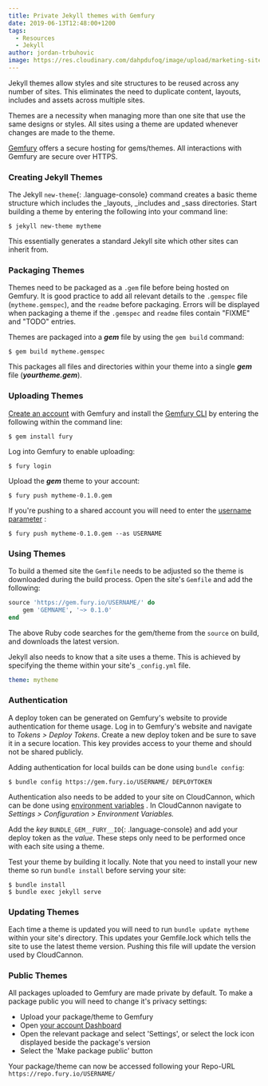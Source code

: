 ```yaml
---
title: Private Jekyll themes with Gemfury
date: 2019-06-13T12:48:00+1200
tags:
  - Resources
  - Jekyll
author: jordan-trbuhovic
image: https://res.cloudinary.com/dahpdufoq/image/upload/marketing-site/blog/uploads/rings.jpg
---
```

Jekyll themes allow styles and site structures to be reused across any number of sites. This eliminates the need to duplicate content, layouts, includes and assets across multiple sites.

Themes are a necessity when managing more than one site that use the same designs or styles. All sites using a theme are updated whenever changes are made to the theme.

[Gemfury](https://gemfury.com/)  offers a secure hosting for gems/themes. All interactions with Gemfury are secure over HTTPS.

### Creating Jekyll Themes

The Jekyll `new-theme`{: .language-console} command creates a basic theme structure which includes the \_layouts, \_includes and \_sass directories. Start building a theme by entering the following into your command line:

```shell
$ jekyll new-theme mytheme
```

This essentially generates a standard Jekyll site which other sites can inherit from.

### Packaging Themes

Themes need to be packaged as a `.gem` file before being hosted on Gemfury. It is good practice to add all relevant details to the `.gemspec` file (`mytheme.gemspec`), and the `readme` before packaging. Errors will be displayed when packaging a theme if the `.gemspec` and `readme` files contain "FIXME" and "TODO" entries.

Themes are packaged into a ***gem*** file by using the `gem build` command:

```shell
$ gem build mytheme.gemspec
```

This packages all files and directories within your theme into a single ***gem*** file (***yourtheme.gem***).

### Uploading Themes

[Create an account](https://manage.fury.io/users/sign_up)  with Gemfury and install the [Gemfury CLI](https://gemfury.com/help/gemfury-cli) by entering the following within the command line:

```shell
$ gem install fury
```

Log into Gemfury to enable uploading:

```shell
$ fury login
```

Upload the ***gem*** theme to your account:

```shell
$ fury push mytheme-0.1.0.gem
```

If you're pushing to a shared account you will need to enter the [username parameter](https://gemfury.com/help/gemfury-cli#uploading-packages) \:

```shell
$ fury push mytheme-0.1.0.gem --as USERNAME
```

### Using Themes

To build a themed site the `Gemfile` needs to be adjusted so the theme is downloaded during the build process. Open the site's `Gemfile` and add the following:

```ruby
source 'https://gem.fury.io/USERNAME/' do
    gem 'GEMNAME', '~> 0.1.0'
end
```

The above Ruby code searches for the gem/theme from the `source` on build, and downloads the latest version.

Jekyll also needs to know that a site uses a theme. This is achieved by specifying the theme within your site's `_config.yml` file.

```yaml
theme: mytheme
```

### Authentication

A deploy token can be generated on Gemfury's website to provide authentication for theme usage. Log in to Gemfury's website and navigate to *Tokens &gt; Deploy Tokens*. Create a new deploy token and be sure to save it in a secure location. This key provides access to your theme and should not be shared publicly.

Adding authentication for local builds can be done using `bundle config`\:

```shell
$ bundle config https://gem.fury.io/USERNAME/ DEPLOYTOKEN
```

Authentication also needs to be added to your site on CloudCannon, which can be done using [environment variables](/documentation/build/setup/environments/#keyword:environment%20variables) . In CloudCannon navigate to *Settings &gt; Configuration &gt; Environment Variables.*

Add the *key* `BUNDLE_GEM__FURY__IO`{: .language-console} and add your deploy token as the *value*. These steps only need to be performed once with each site using a theme.

Test your theme by building it locally. Note that you need to install your new theme so run `bundle install` before serving your site:

```shell
$ bundle install
$ bundle exec jekyll serve
```

### Updating Themes

Each time a theme is updated you will need to run `bundle update mytheme` within your site's directory. This updates your Gemfile.lock which tells the site to use the latest theme version. Pushing this file will update the version used by CloudCannon.

### Public Themes

All packages uploaded to Gemfury are made private by default. To make a package public you will need to change it's privacy settings:

* Upload your package/theme to Gemfury
* Open [your account Dashboard](https://manage.fury.io/users/sign_in)
* Open the relevant package and select 'Settings', or select the lock icon displayed beside the package's version
* Select the 'Make package public' button

Your package/theme can now be accessed following your Repo-URL `https://repo.fury.io/USERNAME/`
